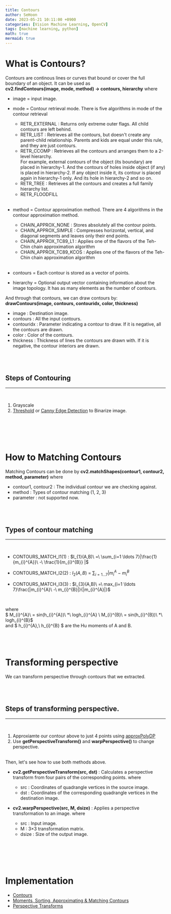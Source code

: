```yaml
---
title: Contours
author: SeHoon
date: 2023-05-21 10:11:00 +0900
categories: [Vision Machine Learning, OpenCV]
tags: [machine learning, python]
math: true
mermaid: true
---
```


# What is Contours?
Contours are continous lines or curves that bound or cover the full boundary of an object. It can be used as<br>
**cv2.findContours(image, mode, method) -> contours, hierarchy** where<br>
+ image = input image.
+ mode = Contour retrieval mode. There is five algorithms in mode of the contour retrieval
    + RETR_EXTERNAL : Returns only extreme outer flags. All child contours are left behind.
    + RETR_LIST : Retrieves all the contours, but doesn't create any parent-child relationship. Parents and kids are equal under this rule, and they are just contours.
    + RETR_CCOMP : Retrieves all the contours and arranges them to a 2-level hierarchy. <br>
    For example, external contours of the object (its boundary) are placed in hierarchy-1. And the contours of holes inside object (if any) is placed in hierarchy-2. If any object inside it, its contour is placed again in hierarchy-1 only. And its hole in hierarchy-2 and so on.
    + RETR_TREE : Retrieves all the contours and creates a full family hierarchy list.
    + RETR_FLOODFILL
    <br><br>

+ method = Contour approximation method. There are 4 algorithms in the contour approximation method.
    + CHAIN_APPROX_NONE : Stores absolutely all the contour points.
    + CHAIN_APPROX_SIMPLE : Compresses horizontal, vertical, and diagonal segments and leaves only their end points.
    + CHAIN_APPROX_TC89_L1 : Applies one of the flavors of the Teh-Chin chain approximation algorithm 
    + CHAIN_APPROX_TC89_KCOS : Applies one of the flavors of the Teh-Chin chain approximation algorithm
    <br><br>
+ contours = Each contour is stored as a vector of points.
+ hierarchy = Optional output vector containing information about the image topology. It has as many elements as the number of contours.


And through that contours, we can draw contours by:<br>
**drawContours(image, contours, contouridx, color, thickness)**
+ image : Destination image.
+ contours : All the input contours.
+ contouridx : Parameter indicating a contour to draw. If it is negative, all the contours are drawn.
+ color : 	Color of the contours.
+ thickness : Thickness of lines the contours are drawn with. If it is negative, the contour interiors are drawn.
<br><br><br><br>

## Steps of Contouring
---
<br>

1. Grayscale
2. [Threshold](https://csh970605.github.io/posts/Thresholding/) or [Canny Edge Detection](https://csh970605.github.io/posts/Edge_Detecting/) to Binarize image.

<br><br><br><br>

# How to Matching Contours
Matching Contours can be done by
**cv2.matchShapes(contour1, contour2, method, parameter)** where
+ contour1, contour2 : The individual contour we are checking against.
+ method : Types of contour matching (1, 2, 3)
+ parameter : not supported now.
<br><br><br><br>

## Types of contour matching
---
<br>

+ CONTOURS_MATCH_I1(1) : $I_{1}(A,B)\ =\ \sum_{i=1 \ldots 7}|\frac{1}{m_{i}^{A}}\ -\ \frac{1}{m_{i}^{B}} |$

+ CONTOURS_MATCH_I2(2) : $I_{2}(A,B)\ =\ \sum_{i=1 \ldots 7}|m_{i}^{A}\ -\ m_{i}^{B}$

+ CONTOURS_MATCH_I3(3) : $I_{3}(A,B)\ =\ max_{i=1 \ldots 7}\frac{|m_{i}^{A}\ -\ m_{i}^{B}|}{|m_{i}^{A}|}$

<br>

where <br>
$ M_{i}^{A}\ = sin(h_{i}^{A})\ *\ logh_{i}^{A} \\ M_{i}^{B}\ = sin(h_{i}^{B})\ *\ logh_{i}^{B}$
<br>
and $ h_{i}^{A},\ h_{i}^{B} $ are the Hu moments of A and B.
<br><br><br><br>

# Transforming perspective

We can transform perspective through contours that we extracted.
<br><br><br><br>

## Steps of transforming perspective.
---
<br>

1. Approxiamte our contour above to just 4 points using [approxPolyDP](https://csh970605.github.io/posts/AC_VH/)
2. Use **getPerspectiveTransform()** and **warpPerspective()** to change perspective.
<br><br>

Then, let's see how to use both methods above.
+ **cv2.getPerspectiveTransform(src, dst)** : Calculates a perspective transform from four pairs of the corresponding points. where<br>
    + src : Coordinates of quadrangle vertices in the source image.
    + dst : Coordinates of the corresponding quadrangle vertices in the destination image.

+ **cv2.warpPerspective(src, M, dsize)** : Applies a perspective transformation to an image. where<br>
    + src : Input image.
    + M : 3×3 transformation matrix.
    + dsize : Size of the output image.

<br><br><br><br>


# Implementation

+ [Contours](https://github.com/csh970605/Modern_Computer_Vision/blob/main/OpenCV/11.%20Contours%20-%20Drawing%2C%20Hierarchy%20and%20Modes.ipynb)<br>
+ [Moments, Sorting, Approximating & Matching Contours](https://github.com/csh970605/Modern_Computer_Vision/blob/main/OpenCV/12.%20Moments%2C%20Sorting%2C%20Approximating%20and%20Matching%20Contours.ipynb)<br>
+ [Perspective Transforms](https://github.com/csh970605/Modern_Computer_Vision/blob/main/OpenCV/18.%20Perspective%20Transforms.ipynb)<br>